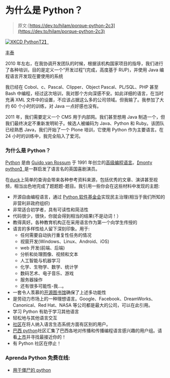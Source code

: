 # 为什么是 Python？

> 原文:[https://dev.to/hilam/porque-python-2c3](https://dev.to/hilam/porque-python-2c3)

[![XKCD Python](../Images/7b6b743b900d6149f202b31c1bd7dee9.png)T2】](https://res.cloudinary.com/practicaldev/image/fetch/s--Xao-jPPB--/c_limit%2Cf_auto%2Cfl_progressive%2Cq_auto%2Cw_880/https://imgs.xkcd.com/comics/python.png)

[丰泰](https://www.xkcd.com/353/)

2010 年左右，在我协调开发团队的时候，根据该机构国家项目的指导，我们进行了各种培训，目的是定义一个“开发过程”(完成，高度基于 RUP)，并使用 Java 编程语言开发现在要使用的系统

我已经在 Cobol、c、Pascal、Clipper、Object Pascal、PL/SQL、PHP 甚至 Bash 中编程，经过这次培训，我对那个方向深感不安。如此详细的语言，在当时充满 XML 文件中的设置，不应该占据这么多的公司领域。但我输了。我参加了大约 60 个小时的训练，对 Java 一点好感也没有。

2011 年，我们需要定义一个 CMS 用于内部网。我们甚至想用 Java 制造一个，但我们最终决定不重新发明轮子。候选人被编码为 Java、Python 和 Ruby。该团队已经熟悉 Java，我们开始了一个 Plone 培训，它使用 Python 作为主要语言。在 24 小时的训练中，我完全陷入了爱河。

### [](#porqu%C3%AA-python)为什么是 Python？

[Python](https://www.python.org/) 是由 [Guido van Rossum](https://pt.wikipedia.org/wiki/Guido_van_Rossum) 于 1991 年创立的[高级编程语言](https://becode.com.br/linguagens-alto-nivel-x-baixo-nivel/)。[【monty python】](https://pt.wikipedia.org/wiki/Monty_Python)是一群启发了语言名的英国喜剧演员。

在[duck](https://duckduckgo.com/?q=porqu%C3%AA+python)上简单的查询会带来各种参考资料来源，包括优秀的文章、演讲甚至视频，相当出色地完成了题题题-题目。我引用一些你会在这些材料中发现的主题:

*   开源自由编程语言，通过 [Python 软件基金会](https://www.python.org/psf/)实现民主治理(相当于我们所知的非营利非政府组织)
*   非常适合初学者，具有可读性和简洁性
*   代码很少，很快，你就会得到相当的结果(不是动词！）
*   教得真好。各种教育机构正在采用语言作为第一个向学生传授的
*   语言的多样性给人留下深刻印象。用于:
    *   任何需要自动执行重复性任务的情况
    *   视窗开发(Windows、Linux、Android、iOS)
    *   web 开发(前端、后端)
    *   分析和处理图像、视频和文本
    *   人工智能与机器学习
    *   化学、生物学、数学、统计学
    *   数码艺术、电子音乐、游戏
    *   服务器操作
    *   还有很多可能性-我...。
*   一套令人羡慕的[开源图书馆](https://pypi.org/)确保了上述多功能性
*   是劳动力市场上的一种理想语言。Google、Facebook、DreamWorks、Canonical、Red Hat、NASA 等公司都是最大的公司，可以在此引用。
*   学习 Python 有助于学习其他语言
*   轻松地与其他语言交互
*   [社区](https://www.python.org/community/)在将人纳入语言生态系统方面有区别的用户。
*   [巴西 python](https://www.python.org.br)社区汇集了巴西各地对传播和传播编程语言感兴趣的用户组。请看[上市](https://python.org.br/comunidades-locais/)并寻找最接近你的！
*   有 Python 社区在停止！

### [](#aprenda-python-gratuitamente-online)Aprenda Python 免费在线:

*   [用于僵尸的 python](https://www.pycursos.com/python-para-zumbis/)